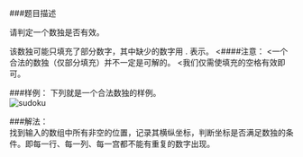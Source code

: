###题目描述

请判定一个数独是否有效。

该数独可能只填充了部分数字，其中缺少的数字用 . 表示。
<####注意：
<一个合法的数独（仅部分填充）并不一定是可解的。
<我们仅需使填充的空格有效即可。

###样例：
下列就是一个合法数独的样例。  
![sudoku](http://www.lintcode.com/media/problem/valid-sudoku.png)
  
###解法：  
找到输入的数组中所有非空的位置，记录其横纵坐标，判断坐标是否满足数独的条件。即每一行、每一列、每一宫都不能有重复的数字出现。

